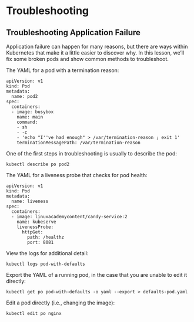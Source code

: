 # Troubleshooting
## Troubleshooting Application Failure
Application failure can happen for many reasons, but there are ways within Kubernetes that make it a little easier to discover why. In this lesson, we’ll fix some broken pods and show common methods to troubleshoot.

The YAML for a pod with a termination reason:

    apiVersion: v1
    kind: Pod
    metadata:
      name: pod2
    spec:
      containers:
      - image: busybox
        name: main
        command:
        - sh
        - -c
        - 'echo "I''ve had enough" > /var/termination-reason ; exit 1'
        terminationMessagePath: /var/termination-reason

One of the first steps in troubleshooting is usually to describe the pod:

    kubectl describe po pod2

The YAML for a liveness probe that checks for pod health:

    apiVersion: v1
    kind: Pod
    metadata:
      name: liveness
    spec:
      containers:
      - image: linuxacademycontent/candy-service:2
        name: kubeserve
        livenessProbe:
          httpGet:
            path: /healthz
            port: 8081

View the logs for additional detail:

    kubectl logs pod-with-defaults

Export the YAML of a running pod, in the case that you are unable to edit it directly:

    kubectl get po pod-with-defaults -o yaml --export > defaults-pod.yaml

Edit a pod directly (i.e., changing the image):

    kubectl edit po nginx

